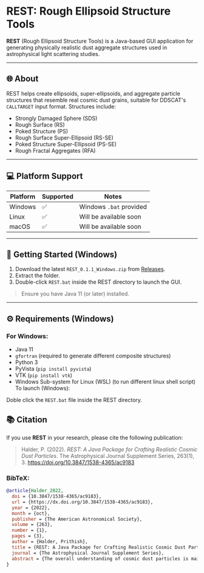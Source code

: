 # REST: Rough Ellipsoid Structure Tools

**REST** (Rough Ellipsoid Structure Tools) is a Java-based GUI application for generating physically realistic dust aggregate structures used in astrophysical light scattering studies.

---

## 🌐 About

REST helps create ellipsoids, super-ellipsoids, and aggregate particle structures that resemble real cosmic dust grains, suitable for DDSCAT's `CALLTARGET` input format. Structures include:

- Strongly Damaged Sphere (SDS)
- Rough Surface (RS)
- Poked Structure (PS)
- Rough Surface Super-Ellipsoid (RS-SE)
- Poked Structure Super-Ellipsoid (PS-SE)
- Rough Fractal Aggregates (RFA)

---

## 💻 Platform Support

| Platform | Supported | Notes                  |
|----------|-----------|------------------------|
| Windows  | ✅        | Windows `.bat` provided |
| Linux    | ✅        | Will be available soon  |
| macOS    | ✅        | Will be available soon  |

---

## 🚀 Getting Started (Windows)

1. Download the latest `REST_0.1.1_Windows.zip` from [Releases](https://github.com/yourusername/REST/releases).
2. Extract the folder.
3. Double-click `REST.bat` inside the REST directory to launch the GUI.

> Ensure you have Java 11 (or later) installed.

---

## ⚙️ Requirements (Windows)

### For Windows:
- Java 11
- `gfortran` (required to generate different composite structures)
- Python 3
- PyVista (`pip install pyvista`)
- VTK (`pip install vtk`)
- Windows Sub-system for Linux (WSL) (to run different linux shell script)
To launch (Windows):

Doble click the `REST.bat` file inside the REST directory.

## 📚 Citation

If you use **REST** in your research, please cite the following publication:

> Halder, P. (2022). *REST: A Java Package for Crafting Realistic Cosmic Dust Particles*. The Astrophysical Journal Supplement Series, 263(1), 3. https://doi.org/10.3847/1538-4365/ac9183

### BibTeX:
```bibtex
@article{Halder_2022,
  doi = {10.3847/1538-4365/ac9183},
  url = {https://dx.doi.org/10.3847/1538-4365/ac9183},
  year = {2022},
  month = {oct},
  publisher = {The American Astronomical Society},
  volume = {263},
  number = {1},
  pages = {3},
  author = {Halder, Prithish},
  title = {REST: A Java Package for Crafting Realistic Cosmic Dust Particles},
  journal = {The Astrophysical Journal Supplement Series},
  abstract = {The overall understanding of cosmic dust particles is mainly inferred from the different Earth-based measurements of interplanetary dust particles and space missions such as Giotto, Stardust, and Rosetta. The results from these measurements indicate the presence of a wide variety of morphologically significant dust particles. To interpret the light-scattering and thermal emission observations arising due to dust in different regions of space, it is necessary to generate computer-modeled realistic dust structures of various shapes, sizes, porosity, bulk density, aspect ratio, and material inhomogeneity. The present work introduces a Java package called Rough Ellipsoid Structure Tool (REST), which is a collection of multiple algorithms, that aims to craft realistic rough-surface cosmic dust particles from spheres, superellipsoids, and fractal aggregates depending on the measured bulk density and porosity. Initially, spheres having N  d  dipoles or lattice points are crafted by selecting random material and space seed cells to generate a strongly damaged structure, rough surface, and poked structure. Similarly, REST generates rough-surface superellipsoids and poked structure superellipsoids from initial superellipsoid structures. REST also generates rough fractal aggregates, which are fractal aggregates having rough-surface irregular grains. REST has been applied to create agglomerated debris, agglomerated debris superellipsoids, and mixed-morphology particles. Finally, the light-scattering properties of the respective applied structures are studied to ensure their applicability. REST is a flexible structure tool that shall be useful for generating various types of dust structures that can be applied to studying the physical properties of dust in different regions of space.}
}



